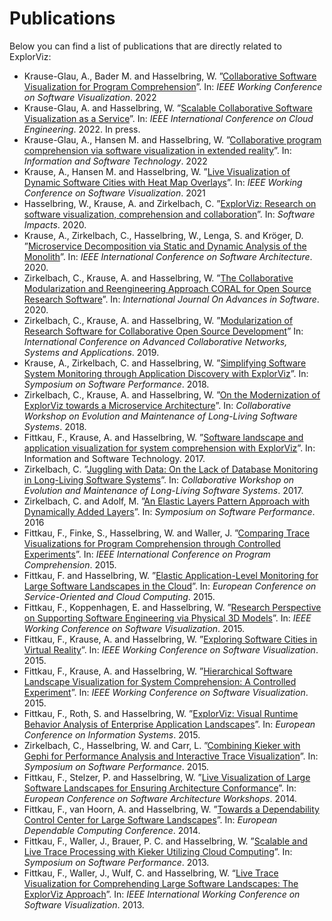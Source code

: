 # Publications

Below you can find a list of publications that are directly related to ExplorViz:

- Krause-Glau, A., Bader M. and Hasselbring, W. ”[Collaborative Software Visualization for Program Comprehension](https://vissoft.info/2022/program.html)”. In: _IEEE Working Conference on Software Visualization_. 2022
- Krause-Glau, A. and Hasselbring, W. ”[Scalable Collaborative Software Visualization as a Service](https://conferences.computer.org/IC2E/2022/papers.html)”. In: _IEEE International Conference on Cloud Engineering_. 2022. In press.
- Krause-Glau, A., Hansen M. and Hasselbring, W. ”[Collaborative program comprehension via software visualization in extended reality](https://www.sciencedirect.com/science/article/pii/S095058492200132X)”. In: _Information and Software Technology_. 2022
- Krause, A., Hansen M. and Hasselbring, W. ”[Live Visualization of Dynamic Software Cities with Heat Map Overlays](https://ieeexplore.ieee.org/document/9604847)”. In: _IEEE Working Conference on Software Visualization_. 2021
- Hasselbring, W., Krause, A. and Zirkelbach, C. ”[ExplorViz: Research on software visualization, comprehension and collaboration](https://www.sciencedirect.com/science/article/pii/S2665963820300257)”. In: _Software Impacts_. 2020.
- Krause, A., Zirkelbach, C., Hasselbring, W., Lenga, S. and Kröger, D. ”[Microservice Decomposition via Static and Dynamic Analysis of the Monolith](https://arxiv.org/abs/2003.02603)”. In: _IEEE International Conference on Software Architecture_. 2020.
- Zirkelbach, C., Krause, A. and Hasselbring, W. ”[The Collaborative Modularization and Reengineering Approach CORAL for Open Source Research Software](https://oceanrep.geomar.de/id/eprint/50147/)”. In: _International Journal On Advances in Software_. 2020.
- Zirkelbach, C., Krause, A. and Hasselbring, W. ”[Modularization of Research Software for Collaborative Open Source Development](https://arxiv.org/abs/1907.05663)” In: _International Conference on Advanced Collaborative Networks, Systems and Applications_. 2019.
- Krause, A., Zirkelbach, C. and Hasselbring, W. ”[Simplifying Software System Monitoring through Application Discovery with ExplorViz](https://oceanrep.geomar.de/id/eprint/44502/)”. In: _Symposium on Software Performance_. 2018.
- Zirkelbach, C., Krause, A. and Hasselbring, W. ”[On the Modernization of ExplorViz towards a Microservice Architecture](https://oceanrep.geomar.de/id/eprint/42119/)”. In: _Collaborative Workshop on Evolution and Maintenance of Long-Living Software Systems_. 2018.
- Fittkau, F., Krause, A. and Hasselbring, W. ”[Software landscape and application visualization for system comprehension with ExplorViz](https://www.sciencedirect.com/science/article/pii/S0950584916301185?via%3Dihub)”. In: Information and Software Technology. 2017.
- Zirkelbach, C. ”[Juggling with Data: On the Lack of Database Monitoring in Long-Living Software Systems](https://oceanrep.geomar.de/id/eprint/37440/)”. In: _Collaborative Workshop on Evolution and Maintenance of Long-Living Software Systems_. 2017.
- Zirkelbach, C. and Adolf, M. ”[An Elastic Layers Pattern Approach with Dynamically Added Layers](https://oceanrep.geomar.de/id/eprint/34354/)”. In: _Symposium on Software Performance_. 2016
- Fittkau, F., Finke, S., Hasselbring, W. and Waller, J. ”[Comparing Trace Visualizations for Program Comprehension through Controlled Experiments](https://ieeexplore.ieee.org/document/7181455)”. In: _IEEE International Conference on Program Comprehension_. 2015.
- Fittkau, F. and Hasselbring, W. ”[Elastic Application-Level Monitoring for Large Software Landscapes in the Cloud](https://link.springer.com/chapter/10.1007/978-3-319-24072-5_6)”. In: _European Conference on Service-Oriented and Cloud Computing_. 2015.
- Fittkau, F., Koppenhagen, E. and Hasselbring, W. ”[Research Perspective on Supporting Software Engineering via Physical 3D Models](https://ieeexplore.ieee.org/document/7332423)”. In: _IEEE Working Conference on Software Visualization_. 2015.
- Fittkau, F., Krause, A. and Hasselbring, W. ”[Exploring Software Cities in Virtual Reality](https://ieeexplore.ieee.org/document/7332423)”. In: _IEEE Working Conference on Software Visualization_. 2015.
- Fittkau, F., Krause, A. and Hasselbring, W. ”[Hierarchical Software Landscape Visualization for System Comprehension: A Controlled Experiment](https://ieeexplore.ieee.org/document/7332413)”. In: _IEEE Working Conference on Software Visualization_. 2015.
- Fittkau, F., Roth, S. and Hasselbring, W. ”[ExplorViz: Visual Runtime Behavior Analysis of Enterprise Application Landscapes](https://oceanrep.geomar.de/id/eprint/28067/)”. In: _European Conference on Information Systems_. 2015.
- Zirkelbach, C., Hasselbring, W. and Carr, L. ”[Combining Kieker with Gephi for Performance Analysis and Interactive Trace Visualization](https://oceanrep.geomar.de/id/eprint/30101/)”. In: _Symposium on Software Performance_. 2015.
- Fittkau, F., Stelzer, P. and Hasselbring, W. ”[Live Visualization of Large Software Landscapes for Ensuring Architecture Conformance](https://dl.acm.org/doi/10.1145/2642803.2642831)”. In: _European Conference on Software Architecture Workshops_. 2014.
- Fittkau, F., van Hoorn, A. and Hasselbring, W. ”[Towards a Dependability Control Center for Large Software Landscapes](https://ieeexplore.ieee.org/document/6821089)”. In: _European Dependable Computing Conference_. 2014.
- Fittkau, F., Waller, J., Brauer, P. C. and Hasselbring, W. ”[Scalable and Live Trace Processing with Kieker Utilizing Cloud Computing]()”. In: _Symposium on Software Performance_. 2013.
- Fittkau, F., Waller, J., Wulf, C. and Hasselbring, W. “[Live Trace Visualization for Comprehending Large Software Landscapes: The ExplorViz Approach](https://ieeexplore.ieee.org/document/6650536)”. In: _IEEE International Working Conference on Software Visualization_. 2013.
